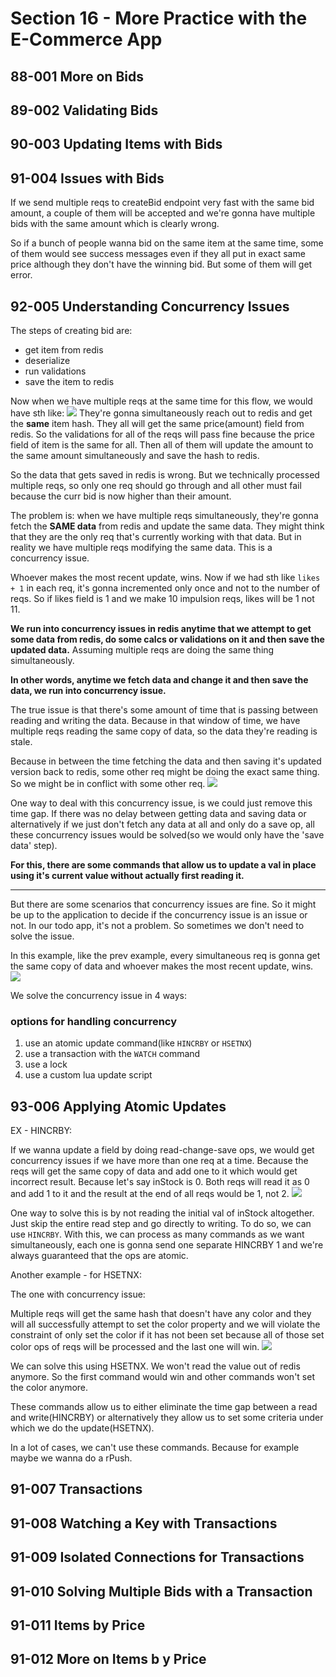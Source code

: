 # Section 16 - More Practice with the E-Commerce App

## 88-001 More on Bids
## 89-002 Validating Bids
## 90-003 Updating Items with Bids
## 91-004 Issues with Bids
If we send multiple reqs to createBid endpoint very fast with the same bid amount, a couple of them will be accepted and we're gonna
have multiple bids with the same amount which is clearly wrong.

So if a bunch of people wanna bid on the same item at the same time, some of them would see success messages even if they all
put in exact same price although they don't have the winning bid. But some of them will get error.

## 92-005 Understanding Concurrency Issues
The steps of creating bid are:
- get item from redis
- deserialize
- run validations
- save the item to redis

Now when we have multiple reqs at the same time for this flow, we would have sth like:
![](img/92-1.png)
They're gonna simultaneously reach out to redis and get the **same** item hash. They all will get the same price(amount) field from redis.
So the validations for all of the reqs will pass fine because the price field of item is the same for all. Then all of them will update
the amount to the same amount simultaneously and save the hash to redis.

So the data that gets saved in redis is wrong. But we technically processed multiple reqs, so only one req should go through
and all other must fail because the curr bid is now higher than their amount.

The problem is: when we have multiple reqs simultaneously, they're gonna fetch the **SAME data** from redis and update the same data.
They might think that they are the only req that's currently working with that data. But in reality we have multiple reqs
modifying the same data. This is a concurrency issue.

Whoever makes the most recent update, wins. Now if we had sth like `likes + 1` in each req, it's gonna incremented only once and not to the
number of reqs. So if likes field is 1 and we make 10 impulsion reqs, likes will be 1 not 11.

**We run into concurrency issues in redis anytime that we attempt to get some data from redis, do some calcs or validations on it
and then save the updated data.** Assuming multiple reqs are doing the same thing simultaneously.

**In other words, anytime we fetch data and change it and then save the data, we run into concurrency issue.**

The true issue is that there's some amount of time that is passing between reading and writing the data. Because in that window of time,
we have multiple reqs reading the same copy of data, so the data they're reading is stale.

Because in between the time fetching the data and then saving it's updated version back to redis, some other req might be doing the exact
same thing. So we might be in conflict with some other req.
![](img/92-2.png)

One way to deal with this concurrency issue, is we could just remove this time gap. If there was no delay between getting
data and saving data or alternatively if we just don't fetch any data at all and only do a save op, all these concurrency issues would be
solved(so we would only have the 'save data' step).

**For this, there are some commands that allow us to update a val in place using it's current value without actually first reading it.**

---
But there are some scenarios that concurrency issues are fine. So it might be up to the application to decide if the concurrency issue
is an issue or not. In our todo app, it's not a problem. So sometimes we don't need to solve the issue.

In this example, like the prev example, every simultaneous req is gonna get the same copy of data and whoever makes the most recent
update, wins.
![](img/92-3.png)

We solve the concurrency issue in 4 ways:

### options for handling concurrency
1. use an atomic update command(like `HINCRBY` or `HSETNX`)
2. use a transaction with the `WATCH` command
3. use a lock
4. use a custom lua update script

## 93-006 Applying Atomic Updates
EX - HINCRBY:

If we wanna update a field by doing read-change-save ops, we would get concurrency issues if we have more than one req at a time. Because
the reqs will get the same copy of data and add one to it which would get incorrect result. Because let's say inStock is 0. Both reqs
will read it as 0 and add 1 to it and the result at the end of all reqs would be 1, not 2.
![](img/93-1.png)

One way to solve this is by not reading the initial val of inStock altogether. Just skip the entire read step and go directly to
writing. To do so, we can use `HINCRBY`. With this, we can process as many commands as we want simultaneously, each one is gonna send
one separate HINCRBY 1 and we're always guaranteed that the ops are atomic.

Another example - for HSETNX:

The one with concurrency issue:

Multiple reqs will get the same hash that doesn't have any color and they will all successfully attempt to set the color property and
we will violate the constraint of only set the color if it has not been set because all of those set color ops of reqs will be processed
and the last one will win.
![](img/93-2.png)

We can solve this using HSETNX. We won't read the value out of redis anymore. So the first command would win and other commands
won't set the color anymore.

These commands allow us to either eliminate the time gap between a read and write(HINCRBY) or alternatively they allow us to set
some criteria under which we do the update(HSETNX).

In a lot of cases, we can't use these commands. Because for example maybe we wanna do a rPush.

## 91-007 Transactions


## 91-008 Watching a Key with Transactions
## 91-009 Isolated Connections for Transactions
## 91-010 Solving Multiple Bids with a Transaction
## 91-011 Items by Price
## 91-012 More on Items b y Price